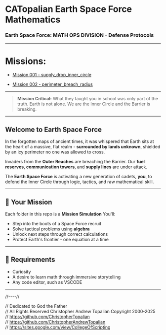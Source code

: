 # CATopalian Earth Space Force Mathematics  

### Earth Space Force: MATH OPS DIVISION - Defense Protocols

---

# Missions:  

* [Mission 001 - supply_drop_inner_circle](src/missions/mission_001/supply_drop_inner_circle/supply_drop_inner_circle.md)

* [Mission 002 - perimeter_breach_radius](src/missions/mission_002/perimeter_breach_radius/perimeter_breach_radius.md)

---

> **Mission Critical:**
> What they taught you in school was only part of the truth.
> Earth is not alone. We are the Inner Circle and the Barrier is breaking.

---

## Welcome to Earth Space Force

In the forgotten maps of ancient times, it was whispered that Earth sits at the heart of a massive, flat realm - **surrounded by lands unknown**, shielded by an icy perimeter no one was allowed to cross.

Invaders from the **Outer Reaches** are breaching the Barrier. Our **fuel reserves**, **communication towers**, and **supply lines** are under attack.

The **Earth Space Force** is activating a new generation of cadets, **you**, to defend the Inner Circle through logic, tactics, and raw mathematical skill.

---

## 🎯 Your Mission

Each folder in this repo is a **Mission Simulation**
You'll:

- Step into the boots of a Space Force recruit
- Solve tactical problems using **algebra**
- Unlock next steps through correct calculations
- Protect Earth's frontier - one equation at a time

---

## 🧠 Requirements

- Curiosity
- A desire to learn math through immersive storytelling
- Any code editor, such as VSCODE

---

//----//

// Dedicated to God the Father  
// All Rights Reserved Christopher Andrew Topalian Copyright 2000-2025  
// https://github.com/ChristopherTopalian  
// https://github.com/ChristopherAndrewTopalian  
// https://sites.google.com/view/CollegeOfScripting

